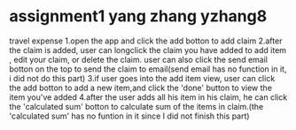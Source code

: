 # assignment1 yang zhang  yzhang8 
travel expense
1.open the app and click the add botton to add claim
2.after the claim is added, user can longclick the claim you have added to add item , edit your claim, or delete the claim.
user can also click the send email botton on the top to send the claim to email(send email has no function in it, i did not do this part)
3.if user goes into the add item view, user can click the add botton to add a new item,and click the 'done'  button to view the item you've added 
4.after the user adds all his item in his claim, he can click the 'calculated sum' botton to calculate sum of the items in claim.(the 'calculated sum' has no funtion in it since I did not finish this part)

